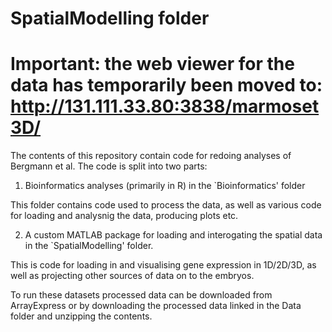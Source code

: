 # SpatialModelling folder

# Important: the web viewer for the data has temporarily been moved to: http://131.111.33.80:3838/marmoset3D/

The contents of this repository contain code for redoing analyses of Bergmann et al. The code is split into two parts:

1) Bioinformatics analyses (primarily in R) in the `Bioinformatics' folder

This folder contains code used to process the data, as well as various code for loading and analysnig the data, producing plots etc. 

2) A custom MATLAB package for loading and interogating the spatial data in the `SpatialModelling' folder.

This is code for loading in and visualising gene expression in 1D/2D/3D, as well as projecting other sources of data on to the embryos.

To run these datasets processed data can be downloaded from ArrayExpress or by downloading the processed data linked in the Data folder and unzipping the contents. 
